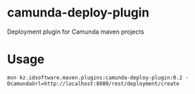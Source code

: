 # camunda-deploy-plugin
Deployment plugin for Camunda maven projects

# Usage

```mvn kz.idsoftware.maven.plugins:camunda-deploy-plugin:0.2 -DcamundaUrl=http://localhost:8080/rest/deployment/create```
